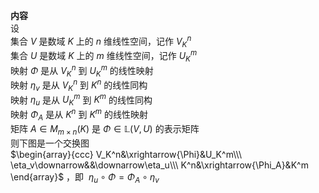 **内容**  
设  
集合 $V$ 是数域 $K$ 上的 $n$ 维线性空间，记作 $V^n_K$  
集合 $U$ 是数域 $K$ 上的 $m$ 维线性空间，记作 $U^m_K$  
映射 $\Phi$ 是从 $V^n_K$ 到 $U^m_K$ 的线性映射  
映射 $\eta_v$ 是从 $V^n_K$ 到 $K^n$ 的线性同构  
映射 $\eta_u$ 是从 $U^m_K$ 到 $K^m$ 的线性同构  
映射 $\Phi_A$ 是从 $K^n$ 到 $K^m$ 的线性映射  
矩阵 $A\in M_{m\times n}(K)$ 是 $\Phi\in\mathbb{L}(V,U)$ 的表示矩阵  
则下图是一个交换图  
 $\begin{array}{ccc}  
V_K^n&\xrightarrow{\Phi}&U_K^m\\\  
\eta_v\downarrow&&\downarrow\eta_u\\\  
K^n&\xrightarrow{\Phi_A}&K^m  
\end{array}$ ，即 $\ \eta_u\circ\Phi=\Phi_A\circ\eta_v$  
